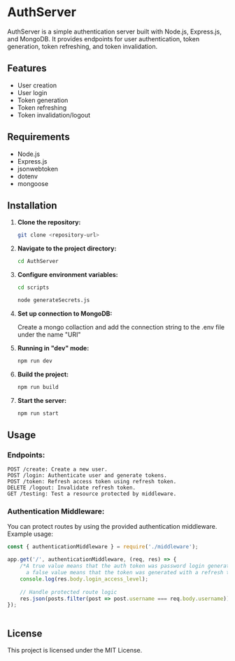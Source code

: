# AuthServer

AuthServer is a simple authentication server built with Node.js, Express.js, and MongoDB. It provides endpoints for user authentication, token generation, token refreshing, and token invalidation.

## Features

- User creation
- User login
- Token generation
- Token refreshing
- Token invalidation/logout

## Requirements

- Node.js
- Express.js
- jsonwebtoken
- dotenv
- mongoose

## Installation

1. **Clone the repository:**

   ```bash
   git clone <repository-url>

2. **Navigate to the project directory:**

    ```bash
    cd AuthServer

3. **Configure environment variables:**

    ```bash
    cd scripts
   ```
   
    ```bash
    node generateSecrets.js
   ```

4. **Set up connection to MongoDB:**

    Create a mongo collaction and add the connection string to the .env file under the name "URI"


5. **Running in "dev" mode:**
 
    ```bash
    npm run dev

6. **Build the project:**

    ```bash
    npm run build

7. **Start the server:**

    ```bash
    npm run start

## Usage
   
  ### Endpoints:
  
    POST /create: Create a new user.
    POST /login: Authenticate user and generate tokens.
    POST /token: Refresh access token using refresh token.
    DELETE /logout: Invalidate refresh token.
    GET /testing: Test a resource protected by middleware.
  
  ### Authentication Middleware:
  
You can protect routes by using the provided authentication middleware. Example usage:

    
```javascript
const { authenticationMiddleware } = require('./middleware');

app.get('/', authenticationMiddleware, (req, res) => {
    /*A true value means that the auth token was password login generated,
      a false value means that the token was generated with a refresh token*/
    console.log(res.body.login_access_level);
    
    // Handle protected route logic
    res.json(posts.filter(post => post.username === req.body.username));
});
        
   ```

## License

This project is licensed under the MIT License.
